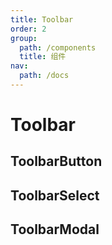 ```yaml
---
title: Toolbar
order: 2
group:
  path: /components
  title: 组件
nav:
  path: /docs
---
```


# Toolbar

## ToolbarButton

## ToolbarSelect

## ToolbarModal
